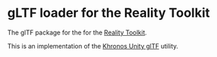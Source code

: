 # gLTF loader for the Reality Toolkit

The glTF package for the for the [Reality Toolkit](https://github.com/realitycollective/com.realitytoolkit.core).

This is an implementation of the [Khronos Unity glTF](https://github.com/KhronosGroup/UnityGLTF) utility.

<!--
[![openupm](https://img.shields.io/npm/v/com.xrtk.gltf?label=openupm&registry_uri=https://package.openupm.com)](https://openupm.com/packages/com.xrtk.gltf/)

# Build Status

| branch | build status |
| --- | --- |
| main | [![main](https://github.com/XRTK/com.xrtk.gltf/actions/workflows/build.yml/badge.svg?branch=main)](https://github.com/XRTK/com.xrtk.gltf/actions/workflows/build.yml) |
| development | [![development](https://github.com/XRTK/com.xrtk.gltf/actions/workflows/build.yml/badge.svg?branch=development)](https://github.com/XRTK/com.xrtk.gltf/actions/workflows/build.yml) |
-->
